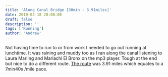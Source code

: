```yaml
---
title: 'Along Canal Bridge [30min - 3.91miles]'
date: 2010-02-18 20:08:08
draft: false
description: ''
tags: ['Running']
author: 'Andrew'
---
```


Not having time to run to or from work I needed to go out running at lunchtime. It was raining and muddy too as I ran along the canal listening to Laura Marling and Mariachi El Bronx on the mp3 player. Tough at the end but nice to do a different route. [The route](http://www.gmap-pedometer.com/?r=3488095 'route map of canal bridge run [external link]') was 3.91 miles which equates to a 7min40s /mile pace.

